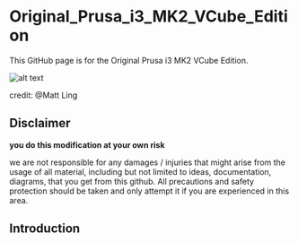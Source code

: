 # Original_Prusa_i3_MK2_VCube_Edition
This GitHub page is for the Original Prusa i3 MK2 VCube Edition.

![alt text][teaser]

[teaser]: http://imgur.com/bSvs2ah.jpg "VCube Rendering in CATIA"

credit: @Matt Ling

## Disclaimer

**you do this modification at your own risk**

we are not responsible for any damages / injuries that might arise from the usage of all material, including but not limited to ideas, documentation, diagrams, that you get from this github.  All precautions and safety protection should be taken and only attempt it if you are experienced in this area.

## Introduction
